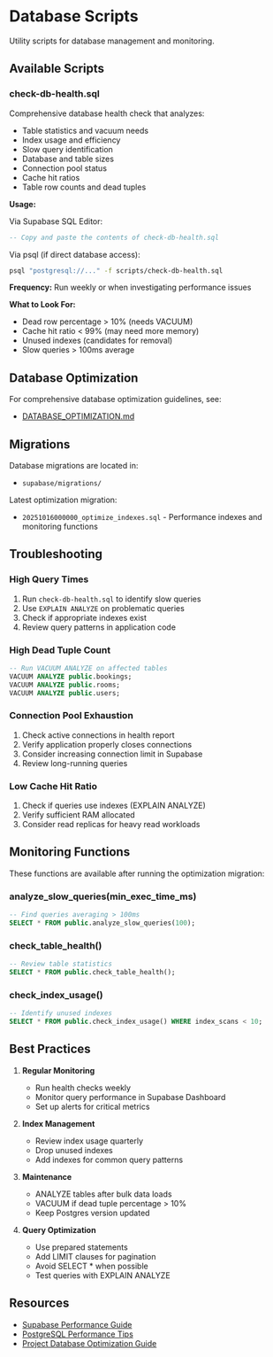 # Database Scripts

Utility scripts for database management and monitoring.

## Available Scripts

### check-db-health.sql

Comprehensive database health check that analyzes:
- Table statistics and vacuum needs
- Index usage and efficiency
- Slow query identification
- Database and table sizes
- Connection pool status
- Cache hit ratios
- Table row counts and dead tuples

**Usage:**

Via Supabase SQL Editor:
```sql
-- Copy and paste the contents of check-db-health.sql
```

Via psql (if direct database access):
```bash
psql "postgresql://..." -f scripts/check-db-health.sql
```

**Frequency:** Run weekly or when investigating performance issues

**What to Look For:**
- Dead row percentage > 10% (needs VACUUM)
- Cache hit ratio < 99% (may need more memory)
- Unused indexes (candidates for removal)
- Slow queries > 100ms average

## Database Optimization

For comprehensive database optimization guidelines, see:
- [DATABASE_OPTIMIZATION.md](../docs/DATABASE_OPTIMIZATION.md)

## Migrations

Database migrations are located in:
- `supabase/migrations/`

Latest optimization migration:
- `20251016000000_optimize_indexes.sql` - Performance indexes and monitoring functions

## Troubleshooting

### High Query Times
1. Run `check-db-health.sql` to identify slow queries
2. Use `EXPLAIN ANALYZE` on problematic queries
3. Check if appropriate indexes exist
4. Review query patterns in application code

### High Dead Tuple Count
```sql
-- Run VACUUM ANALYZE on affected tables
VACUUM ANALYZE public.bookings;
VACUUM ANALYZE public.rooms;
VACUUM ANALYZE public.users;
```

### Connection Pool Exhaustion
1. Check active connections in health report
2. Verify application properly closes connections
3. Consider increasing connection limit in Supabase
4. Review long-running queries

### Low Cache Hit Ratio
1. Check if queries use indexes (EXPLAIN ANALYZE)
2. Verify sufficient RAM allocated
3. Consider read replicas for heavy read workloads

## Monitoring Functions

These functions are available after running the optimization migration:

### analyze_slow_queries(min_exec_time_ms)
```sql
-- Find queries averaging > 100ms
SELECT * FROM public.analyze_slow_queries(100);
```

### check_table_health()
```sql
-- Review table statistics
SELECT * FROM public.check_table_health();
```

### check_index_usage()
```sql
-- Identify unused indexes
SELECT * FROM public.check_index_usage() WHERE index_scans < 10;
```

## Best Practices

1. **Regular Monitoring**
   - Run health checks weekly
   - Monitor query performance in Supabase Dashboard
   - Set up alerts for critical metrics

2. **Index Management**
   - Review index usage quarterly
   - Drop unused indexes
   - Add indexes for common query patterns

3. **Maintenance**
   - ANALYZE tables after bulk data loads
   - VACUUM if dead tuple percentage > 10%
   - Keep Postgres version updated

4. **Query Optimization**
   - Use prepared statements
   - Add LIMIT clauses for pagination
   - Avoid SELECT * when possible
   - Test queries with EXPLAIN ANALYZE

## Resources

- [Supabase Performance Guide](https://supabase.com/docs/guides/platform/performance)
- [PostgreSQL Performance Tips](https://wiki.postgresql.org/wiki/Performance_Optimization)
- [Project Database Optimization Guide](../docs/DATABASE_OPTIMIZATION.md)
